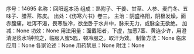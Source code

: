 序号：14695
名称：回阳返本汤
组成：熟附子、干姜、甘草、人参、麦门冬、五味子、腊茶、陈皮。
出处：《伤寒六书》卷三。
主治：阴盛格阳，阴极发燥，面赤腹痛，吐泻不渴，畏寒肢冷，欲坐卧于水井中，脉来无力，或脉全无欲绝。
加减：None
功效：None
用法用量：面戴阳者，下虚，加葱7茎、黄连少许，用澄清泥浆水1钟煎之，临服入蜜5匙，顿冷服之。取汗为效。
制备方法：None
临床应用：None
各家论述：None
用药禁忌：None
附注：None
